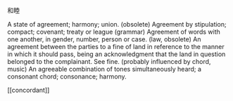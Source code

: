 和睦

A state of agreement; harmony; union. 
(obsolete) Agreement by stipulation; compact; covenant; treaty or league 
(grammar) Agreement of words with one another, in gender, number, person or case.
(law, obsolete) An agreement between the parties to a fine of land in reference to the manner in which it should pass, being an acknowledgment that the land in question belonged to the complainant. See fine. 
(probably influenced by chord, music) An agreeable combination of tones simultaneously heard; a consonant chord; consonance; harmony. 


[[concordant]]